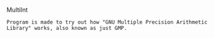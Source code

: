 MultiInt

	Program is made to try out how "GNU Multiple Precision Arithmetic Library" works, also known as just GMP.